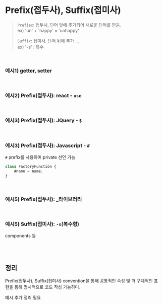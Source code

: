 # Prefix(접두사), Suffix(접미사)
> ```Prefiex```: 접두사, 단어 앞에 추가되어 새로운 단어를 만듬.<br/>
ex) 'un' + 'happy' = 'unhappy'<br/>
>
> ```Suffix```: 접미사, 단어 뒤에 추가 ... <br/>
> ex)  '-s' : 복수


<br/>

### 예시1) getter, setter


<br/>


### 예시2) Prefix(접두사): react - ```use``` 

<br/>

### 예시3) Prefix(접두사):  JQuery - ```$``` 

<br/>

### 예시3) Prefix(접두사):  Javascript - ```#```

```#``` prefix를 사용하여 private 선언 가능

```javascript
class FactoryFunction {
    #name = name;
}
```

<br/>

### 예시5) Prefix(접두사): _라이브러리

<br/>

### 예시5) Suffix(접미사): ```-s```(복수형)

components 등



<br/>
<br/>



## 정리 

Prefix(접두사), Suffix(접미사) convention을 통해 공통적인 속성 및 더 구체적인 표현을 통해 명시적으로 코드 작성 가능하다.



예시 추가 정리 필요


